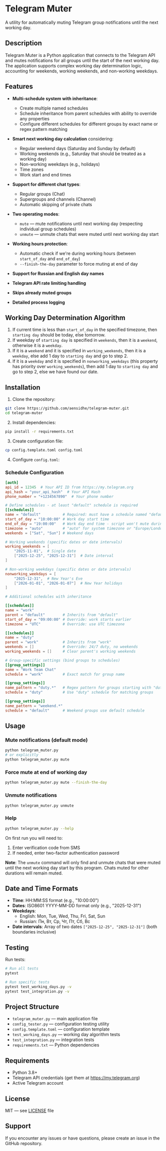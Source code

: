 # Telegram Muter

A utility for automatically muting Telegram group notifications until the next working day.

## Description

Telegram Muter is a Python application that connects to the Telegram API and mutes notifications for all groups until the start of the next working day. The application supports complex working day determination logic, accounting for weekends, working weekends, and non-working weekdays.

## Features

- **Multi-schedule system with inheritance**:
  - Create multiple named schedules
  - Schedule inheritance from parent schedules with ability to override any properties
  - Configure different schedules for different groups by exact name or regex pattern matching

- **Smart next working day calculation** considering:
  - Regular weekend days (Saturday and Sunday by default)
  - Working weekends (e.g., Saturday that should be treated as a working day)
  - Non-working weekdays (e.g., holidays)
  - Time zones
  - Work start and end times

- **Support for different chat types**:
  - Regular groups (Chat)
  - Supergroups and channels (Channel)
  - Automatic skipping of private chats

- **Two operating modes**:
  - `mute` — mute notifications until next working day (respecting individual group schedules)
  - `unmute` — unmute chats that were muted until next working day start

- **Working hours protection**:
  - Automatic check if we're during working hours (between `start_of_day` and `end_of_day`)
  - `--finish-the-day` parameter to force muting at end of day

- **Support for Russian and English day names**
- **Telegram API rate limiting handling**
- **Skips already muted groups**
- **Detailed process logging**

## Working Day Determination Algorithm

1. If current time is less than `start_of_day` in the specified timezone, then `starting day` should be today, else tomorrow.
2. If weekday of `starting day` is specified in `weekends`, then it is a `weekend`, otherwise it is a `weekday`.
3. If it is a `weekend` and it is specified in `working_weekends`, then it is a `weekday`, else add 1 day to `starting day` and go to step 2.
4. If it is a `weekday` and it is specified in `nonworking_weekdays` (this property has priority over `working_weekends`), then add 1 day to `starting day` and go to step 2, else we have found our date.

## Installation

1. Clone the repository:
```bash
git clone https://github.com/aensidhe/telegram-muter.git
cd telegram-muter
```

2. Install dependencies:
```bash
pip install -r requirements.txt
```

3. Create configuration file:
```bash
cp config.template.toml config.toml
```

4. Configure `config.toml`:

### Schedule Configuration
```toml
[auth]
api_id = 12345  # Your API ID from https://my.telegram.org
api_hash = "your_api_hash"  # Your API Hash
phone_number = "+1234567890"  # Your phone number

# Define schedules - at least "default" schedule is required
[[schedules]]
name = "default"          # Required: must have a schedule named "default"
start_of_day = "10:00:00" # Work day start time
end_of_day = "19:00:00"   # Work day end time - script won't mute during work hours
timezone = "auto"         # "auto" for system timezone or "Europe/London"
weekends = ["Sat", "Sun"] # Weekend days

# Working weekends (specific dates or date intervals)
working_weekends = [
    "2025-11-01",  # Single date
    ["2025-12-25", "2025-12-31"]  # Date interval
]

# Non-working weekdays (specific dates or date intervals)
nonworking_weekdays = [
    "2025-12-31",  # New Year's Eve
    ["2026-01-01", "2026-01-07"]  # New Year holidays
]

# Additional schedules with inheritance

[[schedules]]
name = "work"
parent = "default"        # Inherits from "default"
start_of_day = "09:00:00" # Override: work starts earlier
timezone = "UTC"          # Override: use UTC timezone

[[schedules]]
name = "duty"
parent = "work"           # Inherits from "work"
weekends = []             # Override: 24/7 duty, no weekends
working_weekends = []     # Clear parent's working weekends

# Group-specific settings (bind groups to schedules)
[[group_settings]]
name = "Work Team Chat"
schedule = "work"         # Exact match for group name

[[group_settings]]
name_pattern = "duty.*"   # Regex pattern for groups starting with "duty"
schedule = "duty"         # Use "duty" schedule for matching groups

[[group_settings]]
name_pattern = "weekend.*"
schedule = "default"      # Weekend groups use default schedule
```

## Usage

### Mute notifications (default mode)
```bash
python telegram_muter.py
# or explicitly
python telegram_muter.py mute
```

### Force mute at end of working day
```bash
python telegram_muter.py mute --finish-the-day
```

### Unmute notifications
```bash
python telegram_muter.py unmute
```

### Help
```bash
python telegram_muter.py --help
```

On first run you will need to:
1. Enter verification code from SMS
2. If needed, enter two-factor authentication password

**Note**: The `unmute` command will only find and unmute chats that were muted until the next working day start by this program. Chats muted for other durations will remain muted.

## Date and Time Formats

- **Time**: HH:MM:SS format (e.g., "10:00:00")
- **Dates**: ISO8601 YYYY-MM-DD format only (e.g., "2025-12-31")
- **Weekdays**:
  - English: Mon, Tue, Wed, Thu, Fri, Sat, Sun
  - Russian: Пн, Вт, Ср, Чт, Пт, Сб, Вс
- **Date intervals**: Array of two dates `["2025-12-25", "2025-12-31"]` (both boundaries inclusive)

## Testing

Run tests:
```bash
# Run all tests
pytest

# Run specific tests
pytest test_working_days.py -v
pytest test_integration.py -v
```

## Project Structure

- `telegram_muter.py` — main application file
- `config_tester.py` — configuration testing utility
- `config.template.toml` — configuration template
- `test_working_days.py` — working day algorithm tests
- `test_integration.py` — integration tests
- `requirements.txt` — Python dependencies

## Requirements

- Python 3.8+
- Telegram API credentials (get them at https://my.telegram.org)
- Active Telegram account

## License

MIT — see [LICENSE](LICENSE) file

## Support

If you encounter any issues or have questions, please create an issue in the GitHub repository.
